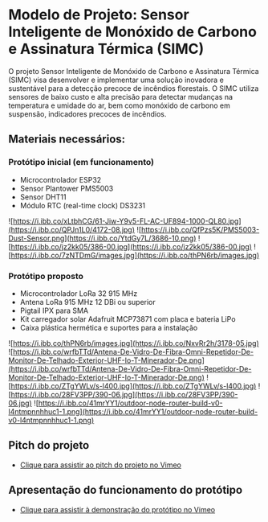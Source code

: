 # Modelo de Projeto: Sensor Inteligente de Monóxido de Carbono e Assinatura Térmica (SIMC)

O projeto Sensor Inteligente de Monóxido de Carbono e Assinatura Térmica (SIMC) visa desenvolver e implementar uma solução inovadora e sustentável para a detecção precoce de incêndios florestais. O SIMC utiliza sensores de baixo custo e alta precisão para detectar mudanças na temperatura e umidade do ar, bem como monóxido de carbono em suspensão, indicadores precoces de incêndios.

## Materiais necessários:

### Protótipo inicial (em funcionamento)
- Microcontrolador ESP32
- Sensor Plantower PMS5003
- Sensor DHT11
- Módulo RTC (real-time clock) DS3231
  
![https://i.ibb.co/xLtbhCG/61-Jiw-Y9v5-FL-AC-UF894-1000-QL80.jpg](https://i.ibb.co/QPJn1L0/4172-08.jpg) ![https://i.ibb.co/QfPzs5K/PMS5003-Dust-Sensor.png](https://i.ibb.co/YtdGy7L/3686-10.png) ![https://i.ibb.co/jz2kk05/386-00.jpg](https://i.ibb.co/jz2kk05/386-00.jpg) ![https://i.ibb.co/7zNTDmG/images.jpg](https://i.ibb.co/thPN6rb/images.jpg)

### Protótipo proposto
- Microcontrolador LoRa 32 915 MHz
- Antena LoRa 915 MHz 12 DBi ou superior
- Pigtail IPX para SMA
- Kit carregador solar Adafruit MCP73871 com placa e bateria LiPo  
- Caixa plástica hermética e suportes para a instalação

![https://i.ibb.co/thPN6rb/images.jpg](https://i.ibb.co/NxvRr2h/3178-05.jpg) ![https://i.ibb.co/wrfbTTd/Antena-De-Vidro-De-Fibra-Omni-Repetidor-De-Monitor-De-Telhado-Exterior-UHF-Io-T-Minerador-De.png](https://i.ibb.co/wrfbTTd/Antena-De-Vidro-De-Fibra-Omni-Repetidor-De-Monitor-De-Telhado-Exterior-UHF-Io-T-Minerador-De.png) ![https://i.ibb.co/ZTgYWLv/s-l400.jpg](https://i.ibb.co/ZTgYWLv/s-l400.jpg) ![https://i.ibb.co/28FV3PP/390-06.jpg](https://i.ibb.co/28FV3PP/390-06.jpg) ![https://i.ibb.co/41mrYY1/outdoor-node-router-build-v0-l4ntmpnnhhuc1-1.png](https://i.ibb.co/41mrYY1/outdoor-node-router-build-v0-l4ntmpnnhhuc1-1.png)

## Pitch do projeto
- [Clique para assistir ao pitch do projeto no Vimeo](https://vimeo.com/952500236 "Assista ao pitch do projeto no Vimeo")

## Apresentação do funcionamento do protótipo
- [Clique para assistir à demonstração do protótipo no Vimeo](https://vimeo.com/952503247 "Assista à demonstração do protótipo no Vimeo")
